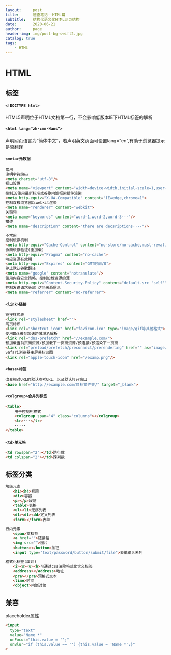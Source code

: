 ```yaml
---
layout:     post
title:      速查笔记——HTML篇
subtitle:   结构化语义化HTML网页结构
date:       2020-06-21
author:     page
header-img: img/post-bg-swift2.jpg
catalog: true
tags:
    - HTML
---
```


# HTML

## 标签

#### **```<!DOCTYPE html>```**

HTML5声明位于HTML文档第一行，不会影响低版本IE下HTML标签的解析  

#### **```<html lang="zh-cmn-Hans">```**

声明网页语言为“简体中文”，若声明英文页面可设置lang="en",有助于浏览器提示是否翻译

#### **```<meta>元数据```**

```html
常用
注明字符编码
<meta charset="utf-8"/>
视口设置
<meta name="viewport" content="width=device-width,initial-scale=1,user-scalable=no">
控制IE使用最新标准或谷歌内嵌框架插件渲染
<meta http-equiv="X-UA-Compatible" content="IE=edge,chrome=1">
控制双核浏览器以webkit渲染
<meta name="renderer" content="webkit">
关键词
<meta name="keywords" content="word-1,word-2,word-3···"/>
描述
<meta name="description" content="there are decsriptions····"/>

不常用
控制缓存机制
<meta http-equiv="Cache-Control" content="no-store/no-cache,must-revalidate">
协商缓存验证(重加载)
<meta http-equiv="Pragma" content="no-cache">
响应资源有效期
<meta http-equiv="Expires" content="GMT时间/0">
停止默认谷歌翻译  
<meta name="google" content="notranslate"/>
使用内容安全策略，控制加载资源的源
<meta http-equiv="Content-Security-Policy" content="default-src 'self'"/>
控制发送请求头部 访问来源信息
<meta name="referrer" content="no-referrer">
```

#### **```<link>链接```**

```html
链接样式表
<link rel="stylesheet" href="">
网页标识
<link rel="shortcut icon" href="favicon.ico" type="image/gif等其他格式">
使用DNS缓存加速跨域域名解析
<link rel="dns-prefetch" href="//example.com/">
预加载当前页面资源/预加载下一页面资源/预连接/预渲染下一页面
<link rel="preload/prefetch/preconnect/prerendering" href="" as="image/audio/font/video/embed...">
Safari浏览器主屏幕标识图
<link rel="apple-touch-icon" href="/examp.png"/>
```

#### **```<base>标签```**

```html
改变相对URL的默认参考URL，以及默认打开窗口
<base href="http://example.com/目标文件夹/" target="_blank">
```

#### **```<colgroup>合并列标签```**

```html
<table>
    用于控制列样式
    <colgroup span="4" class="columns"></colgroup>
    <tr>···</tr>
    ·····
</table>
```

#### **```<td>单元格```**

```html
<td rowspan="2"></td>跨行数
<td colspan="2"></td>跨列数
```

## 标签分类

```html
块级元素
　　<h1><h4>标题
　　<div>容器
　　<p></p>段落
　　<table>表格
　　<ul><li>无序列表
　　<dl><dt><dd>定义列表
　　<form></form>表单

行内元素
　　<span>文档节
　　<a href="">链接锚
　　<img src="">图片
　　<button></button>按钮
　　<input type="text/password/button/submit/file">表单输入系列

格式化标签(废弃)
　　<i><s><u><b>可通过css清除格式化含义标签
　　<address></address>地址
　　<pre></pre>预格式文本
　　<time>时间
　　<object>内嵌对象
```

## 兼容

placeholder属性  

```html
<input 
  type="text" 
  value="Name *" 
  onFocus="this.value = '';" 
  onBlur="if (this.value == '') {this.value = 'Name *';}"
>
```